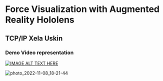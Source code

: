 # Force Visualization with Augmented Reality Hololens 
## TCP/IP Xela Uskin

### Demo Video representation
[![IMAGE ALT TEXT HERE](https://img.youtube.com/vi/KWRH4xliJv8/0.jpg)](https://youtu.be/KWRH4xliJv8)


![photo_2022-11-08_18-21-44](https://user-images.githubusercontent.com/38093116/200562450-1ba1bfcd-9825-4658-8799-8438005a3a7b.jpg)

